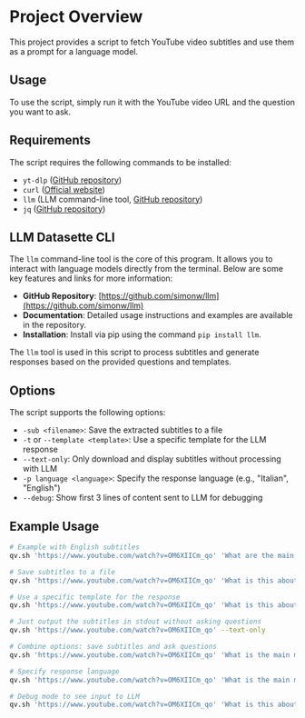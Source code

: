# Project Overview

This project provides a script to fetch YouTube video subtitles and use them as a prompt for a language model.

## Usage

To use the script, simply run it with the YouTube video URL and the question you want to ask.

## Requirements

The script requires the following commands to be installed:

- `yt-dlp` ([GitHub repository](https://github.com/yt-dlp/yt-dlp))
- `curl` ([Official website](https://curl.se/))
- `llm` (LLM command-line tool, [GitHub repository](https://llm.datasette.io/en/stable/))
- `jq` ([GitHub repository](https://github.com/stedolan/jq))

## LLM Datasette CLI

The `llm` command-line tool is the core of this program. It allows you to interact with language models directly from the terminal. Below are some key features and links for more information:

- **GitHub Repository**: [https://github.com/simonw/llm](https://github.com/simonw/llm)
- **Documentation**: Detailed usage instructions and examples are available in the repository.
- **Installation**: Install via pip using the command `pip install llm`.

The `llm` tool is used in this script to process subtitles and generate responses based on the provided questions and templates.

## Options

The script supports the following options:

- `-sub <filename>`: Save the extracted subtitles to a file
- `-t` or `--template <template>`: Use a specific template for the LLM response
- `--text-only`: Only download and display subtitles without processing with LLM
- `-p language <language>`: Specify the response language (e.g., "Italian", "English")
- `--debug`: Show first 3 lines of content sent to LLM for debugging

## Example Usage

```bash
# Example with English subtitles
qv.sh 'https://www.youtube.com/watch?v=OM6XIICm_qo' 'What are the main topics covered in this video?'

# Save subtitles to a file
qv.sh 'https://www.youtube.com/watch?v=OM6XIICm_qo' 'What is this about?' -sub my_subtitles.txt

# Use a specific template for the response
qv.sh 'https://www.youtube.com/watch?v=OM6XIICm_qo' 'What is this about?' -t andy

# Just output the subtitles in stdout without asking questions
qv.sh 'https://www.youtube.com/watch?v=OM6XIICm_qo' --text-only

# Combine options: save subtitles and ask questions
qv.sh 'https://www.youtube.com/watch?v=OM6XIICm_qo' 'What is the main message?' -sub my_subtitles.txt

# Specify response language
qv.sh 'https://www.youtube.com/watch?v=OM6XIICm_qo' 'What is the main message?' -p language French

# Debug mode to see input to LLM
qv.sh 'https://www.youtube.com/watch?v=OM6XIICm_qo' 'What is this about?' --debug

